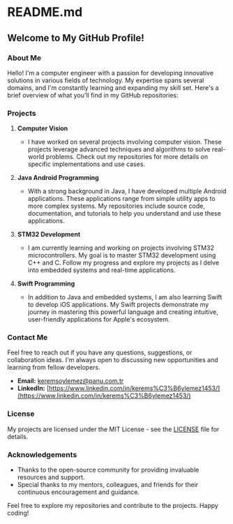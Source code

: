 # README.md

## Welcome to My GitHub Profile!

### About Me
Hello! I'm a computer engineer with a passion for developing innovative solutions in various fields of technology. My expertise spans several domains, and I'm constantly learning and expanding my skill set. Here's a brief overview of what you'll find in my GitHub repositories:

### Projects
1. **Computer Vision**
   - I have worked on several projects involving computer vision. These projects leverage advanced techniques and algorithms to solve real-world problems. Check out my repositories for more details on specific implementations and use cases.

2. **Java Android Programming**
   - With a strong background in Java, I have developed multiple Android applications. These applications range from simple utility apps to more complex systems. My repositories include source code, documentation, and tutorials to help you understand and use these applications.

3. **STM32 Development**
   - I am currently learning and working on projects involving STM32 microcontrollers. My goal is to master STM32 development using C++ and C. Follow my progress and explore my projects as I delve into embedded systems and real-time applications.

4. **Swift Programming**
   - In addition to Java and embedded systems, I am also learning Swift to develop iOS applications. My Swift projects demonstrate my journey in mastering this powerful language and creating intuitive, user-friendly applications for Apple's ecosystem.

### Contact Me
Feel free to reach out if you have any questions, suggestions, or collaboration ideas. I'm always open to discussing new opportunities and learning from fellow developers.

- **Email:** [keremsoylemez@panu.com.tr](keremsoylemez@panu.com.tr)
- **LinkedIn:** [https://www.linkedin.com/in/kerems%C3%B6ylemez1453/](https://www.linkedin.com/in/kerems%C3%B6ylemez1453/)

### License
My projects are licensed under the MIT License - see the [LICENSE](LICENSE) file for details.

### Acknowledgements
- Thanks to the open-source community for providing invaluable resources and support.
- Special thanks to my mentors, colleagues, and friends for their continuous encouragement and guidance.

Feel free to explore my repositories and contribute to the projects. Happy coding!
